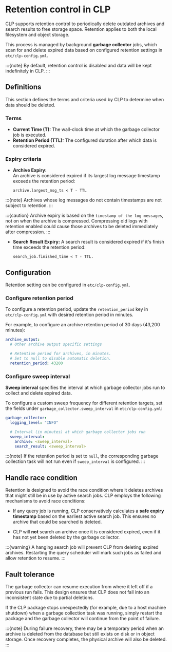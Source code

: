 # Retention control in CLP

CLP supports retention control to periodically delete outdated archives and search results to free
storage space. Retention applies to both the local filesystem and object storage.

This process is managed by background **garbage collector** jobs, which scan for and delete expired
data based on configured retention settings in `etc/clp-config.yml`.

:::{note}
By default, retention control is disabled and data will be kept indefinitely in CLP.
:::

## Definitions

This section defines the terms and criteria used by CLP to determine when data should be 
deleted.

### Terms

- **Current Time (T):** The wall-clock time at which the garbage collector job is executed.
- **Retention Period (TTL):** The configured duration after which data is considered expired.

### Expiry criteria

- **Archive Expiry:**  
  An archive is considered expired if its largest log message timestamp exceeds the retention
  period:  
  ```text
  archive.largest_msg_ts < T - TTL
  ```
:::{note}
Archives whose log messages do not contain timestamps are not subject to retention.
:::

:::{caution}
Archive expiry is based on the `timestamp of the log messages`, not on when the archive is
compressed. Compressing old logs with retention enabled could cause those archives to be deleted
immediately after compression.
:::

- **Search Result Expiry:** 
  A search result is considered expired if it's finish time exceeds the retention period:
  ```text
  search_job.finished_time < T - TTL.
  ```


## Configuration
Retention setting can be configured in `etc/clp-config.yml`.

### Configure retention period
To configure a retention period, update the `retention_period`
key in `etc/clp-config.yml` with desired retention period in minutes.

For example, to configure an archive retention period of 30 days (43,200 minutes):
```yaml
archive_output:
  # Other archive output specific settings

  # Retention period for archives, in minutes. 
  # Set to null to disable automatic deletion.
  retention_period: 43200
```

### Configure sweep interval
**Sweep interval** specifies the interval at which garbage collector jobs run to collect and delete
expired data.

To configure a custom sweep frequency for different retention targets, set the fields under
`garbage_collector.sweep_interval` in `etc/clp-config.yml`:

```yaml
garbage_collector:
  logging_level: "INFO"

  # Interval (in minutes) at which garbage collector jobs run
  sweep_interval:
    archive: <sweep_interval>
    search_result: <sweep_interval>
```

:::{note}
If the retention period is set to `null`, the corresponding garbage collection task will not run 
even if `sweep_interval` is configured.
:::

## Handle race condition
Retention is designed to avoid the race condition where it deletes archives that might still be in
use by active search jobs.
CLP employs the following mechanisms to avoid race conditions:

- If any query job is running, CLP conservatively calculates a **safe expiry timestamp** based on 
  the earliest active search job. This ensures no archive that could be searched is deleted.

- CLP will **not** search an archive once it is considered expired, even if it has not yet been
  deleted by the garbage collector.

:::{warning}
A hanging search job will prevent CLP from deleting expired archives. 
Restarting the query scheduler will mark such jobs as failed and allow retention to resume.
:::

## Fault tolerance
The garbage collector can resume execution from where it left off if a previous run fails. 
This design ensures that CLP does not fall into an inconsistent state due to partial deletions.

If the CLP package stops unexpectedly (for example, due to a host machine shutdown) when a garbage
collection task was running, simply restart the package and the garbage collector will continue 
from the point of failure.

:::{note}
During failure recovery, there may be a temporary period when an archive is deleted from the
database but still exists on disk or in object storage. Once recovery completes, the physical
archive will also be deleted.
:::